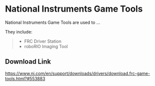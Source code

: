 # National Instruments Game Tools

National Instruments Game Tools are used to ...

They include:

> - FRC Driver Station
> - roboRIO Imaging Tool

## Download Link
https://www.ni.com/en/support/downloads/drivers/download.frc-game-tools.html?#553883
